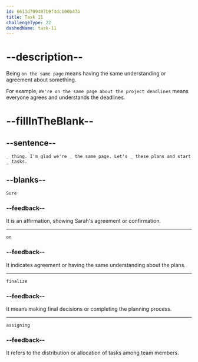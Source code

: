 ```yaml
---
id: 6613d709407b9f4dc100b47b
title: Task 11
challengeType: 22
dashedName: task-11
---
```


<!--
AUDIO REFERENCE:
Sarah: Sure thing. I'm glad we're on the same page. Let's finalize these plans and start assigning tasks.
-->

# --description--

Being `on the same page` means having the same understanding or agreement about something.

For example, `We're on the same page about the project deadlines` means everyone agrees and understands the deadlines.

# --fillInTheBlank--

## --sentence--

`_ thing. I'm glad we're _ the same page. Let's _ these plans and start _ tasks.`

## --blanks--

`Sure`

### --feedback--

It is an affirmation, showing Sarah's agreement or confirmation.

---

`on`

### --feedback--

It indicates agreement or having the same understanding about the plans.

---

`finalize`

### --feedback--

It means making final decisions or completing the planning process.

---

`assigning`

### --feedback--

It refers to the distribution or allocation of tasks among team members.
